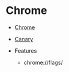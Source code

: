 # Chrome


- [Chrome]()
- [Canary](https://www.google.com/chrome/browser/canary.html)

- Features
  - chrome://flags/
